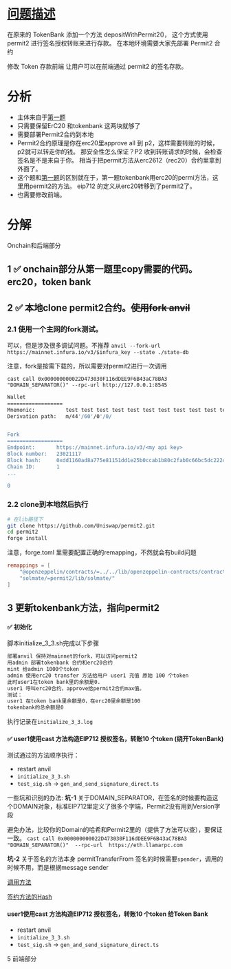 # [问题描述](https://decert.me/challenge/1fa3ecbc-a3cd-43ae-908e-661aac97bdc0)

在原来的 TokenBank 添加一个方法 depositWithPermit2()， 这个方式使用 permit2 进行签名授权转账来进行存款。
在本地环境需要大家先部署 Permit2 合约

修改 Token 存款前端 让用户可以在前端通过 permit2 的签名存款。

# 分析

* 主体来自于[第一题](https://github.com/zhaidewei/upchain_2025_s3/tree/main/dapp_quiz/fc66ef6c)
* 只需要保留ErC20 和tokenbank 这两块就够了
* 需要部署Permit2合约到本地
* Permit2合约原理是你在erc20里approve all 到 p2，这样需要转账的时候，p2就可以转走你的钱。
那安全性怎么保证？P2 收到转账请求的时候，会检查签名是不是来自于你。
相当于把permit方法从erc2612（rec20）合约里拿到外面了。
* 这个题和[第一题](https://github.com/zhaidewei/upchain_2025_s3/tree/main/dapp_quiz/fc66ef6c)的区别就在于，第一题tokenbank用erc20的permi方法，这里用permit2的方法。
eip712 的定义从erc20转移到了permit2了。
* 也需要修改前端。

# 分解

Onchain和后端部分
## 1 ✅ onchain部分从第一题里copy需要的代码。erc20，token bank

## 2 ✅ 本地clone permit2合约。~~使用fork anvil~~

### 2.1 使用一个主网的fork测试。

可以，但是涉及很多调试问题。不推荐
`anvil --fork-url https://mainnet.infura.io/v3/$infura_key --state ./state-db`

注意，fork是按需下载的，所以需要对permit2进行一次调用

`cast call 0x000000000022D473030F116dDEE9F6B43aC78BA3 "DOMAIN_SEPARATOR()" --rpc-url http://127.0.0.1:8545`

```sh
Wallet
==================
Mnemonic:          test test test test test test test test test test test junk
Derivation path:   m/44'/60'/0'/0/


Fork
==================
Endpoint:       https://mainnet.infura.io/v3/<my api key>
Block number:   23021117
Block hash:     0xdd1160ad8a775e81151dd1e25b0ccab1b80c2fab0c66bc5dc222c8fe6ad1e29a
Chain ID:       1
...

0
```

### 2.2 clone到本地然后执行

```sh
# 在lib路径下
git clone https://github.com/Uniswap/permit2.git
cd permit2
forge install
```
注意，forge.toml 里需要配置正确的remapping，不然就会有build问题

```toml
remappings = [
    "@openzeppelin/contracts/=../../lib/openzeppelin-contracts/contracts/",
    "solmate/=permit2/lib/solmate/"
]
```

## 3 更新tokenbank方法，指向permit2


#### ✅ 初始化

脚本initialize_3_3.sh完成以下步骤

```md
部署anvil 保持对mainnet的fork，可以访问permit2
用admin 部署tokenbank 合约和erc20合约
mint 给admin 1000个token
admin 使用erc20 transfer 方法给用户 user1 充值 原始 100 个token
此时user1在token bank里的余额是0.
user1 呼叫erc20合约，approve给permit2合约max值。
测试：
user1 在token bank里余额是0，在erc20里余额是100
tokenbank的总余额是0
```
执行记录在`initialize_3_3.log`


#### ✅ user1使用cast 方法构造EIP712 授权签名，转账10 个token (绕开TokenBank)

测试通过的方法顺序执行：

* restart anvil
* `initialize_3_3.sh`
* `test_sig.sh` -> `gen_and_send_signature_direct.ts`

一些坑和识别的办法:
**坑-1** 关于DOMAIN_SEPARATOR，在签名的时候要构造这个DOMAIN对象，标准EIP712里定义了很多个字端，Permit2没有用到Version字段

避免办法，比较你的Domain的哈希和Permit2里的（提供了方法可以查），要保证一致。
`cast call 0x000000000022D473030F116dDEE9F6B43aC78BA3 "DOMAIN_SEPARATOR()"  --rpc-url  https://eth.llamarpc.com`

**坑-2** 关于签名的方法本身
permitTransferFrom 签名的时候需要`spender`，调用的时候不用，而是根据message sender

[调用方法](https://github.com/Uniswap/permit2/blob/main/src/interfaces/ISignatureTransfer.sol#L73C14-L73C32)

[签约方法的Hash](https://github.com/Uniswap/permit2/blob/main/src/libraries/PermitHash.sol#L21)



#### user1使用cast 方法构造EIP712 授权签名，转账10 个token 给Token Bank


* restart anvil
* `initialize_3_3.sh`
* `test_sig.sh` -> `gen_and_send_signature_direct.ts`

5 前端部分
